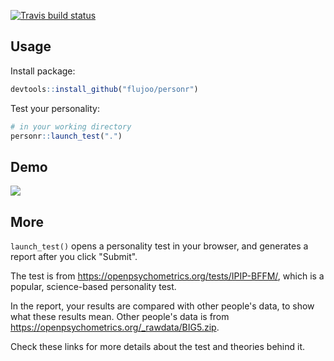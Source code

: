 
<!-- badges: start -->
[![Travis build status](https://travis-ci.com/flujoo/personr.svg?branch=master)](https://travis-ci.com/flujoo/personr)
<!-- badges: end -->


## Usage

Install package:

```r
devtools::install_github("flujoo/personr")
```

Test your personality:

```r
# in your working directory
personr::launch_test(".")
```


## Demo

![](demo.gif)


## More

`launch_test()` opens a personality test in your browser, and generates a report after you click "Submit".

The test is from <https://openpsychometrics.org/tests/IPIP-BFFM/>, which is a popular, science-based personality test.

In the report, your results are compared with other people's data, to show what these results mean. Other people's data is from <https://openpsychometrics.org/_rawdata/BIG5.zip>.

Check these links for more details about the test and theories behind it.
